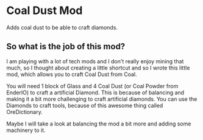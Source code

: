 # Coal Dust Mod

Adds coal dust to be able to craft diamonds.

## So what is the job of this mod?

I am playing with a lot of tech mods and I don't really enjoy mining that much, so I thought about creating a little shortcut and so I wrote this little mod, which allows you to craft Coal Dust from Coal. 
 
You will need 1 block of Glass and 4 Coal Dust (or Coal Powder from EnderIO) to craft a artificial Diamond. This is because of balancing and making it a bit more challenging to craft artificial diamonds. You can use the Diamonds to craft tools, because of this awesome thing called OreDictionary. 
 
Maybe I will take a look at balancing the mod a bit more and adding some machinery to it. 